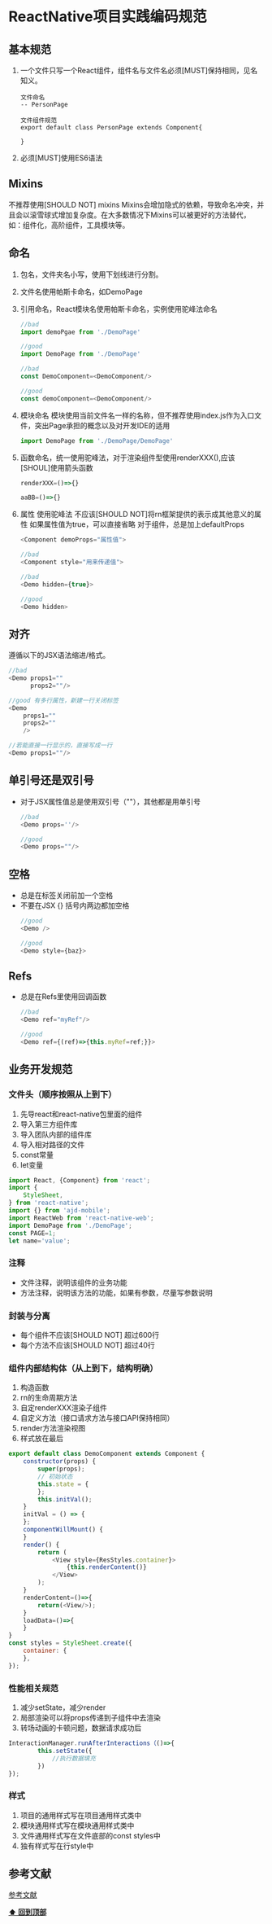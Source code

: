 # ReactNative项目实践编码规范

## 基本规范

1. 一个文件只写一个React组件，组件名与文件名必须[MUST]保持相同，见名知义。
    ```
    文件命名 
    -- PersonPage

    文件组件规范
    export default class PersonPage extends Component{

    }
    ```

2. 必须[MUST]使用ES6语法

## Mixins
不推荐使用[SHOULD NOT] mixins Mixins会增加隐式的依赖，导致命名冲突，并且会以滚雪球式增加复杂度。在大多数情况下Mixins可以被更好的方法替代，如：组件化，高阶组件，工具模块等。

## 命名

1. 包名，文件夹名小写，使用下划线进行分割。
2. 文件名使用帕斯卡命名，如DemoPage
3. 引用命名，React模块名使用帕斯卡命名，实例使用驼峰法命名

    ```javaScript
    //bad 
    import demoPgae from './DemoPage'

    //good
    import DemoPage from './DemoPage'

    //bad
    const DemoComponent=<DemoComponent/>

    //good 
    const demoComponent=<DemoComponent/>

    ```
4. 模块命名 模块使用当前文件名一样的名称，但不推荐使用index.js作为入口文件，突出Page承担的概念以及对开发IDE的适用
   ```javaScript
   import DemoPage from './DemoPage/DemoPage'
   ```

5. 函数命名，统一使用驼峰法，对于渲染组件型使用renderXXX(),应该[SHOUL]使用箭头函数
    ```javaScript
    renderXXX=()=>{}

    aaBB=()=>{}
    ```
6. 属性
使用驼峰法
不应该[SHOULD NOT]将rn框架提供的表示成其他意义的属性
如果属性值为true，可以直接省略
对于组件，总是加上defaultProps
    ```javaScript
    <Component demoProps="属性值">

    //bad
    <Component style="用来传递值">

    //bad
    <Demo hidden={true}>

    //good
    <Demo hidden>
    ```

## 对齐

遵循以下的JSX语法缩进/格式。

```javaScript
//bad
<Demo props1=""
      props2=""/>

//good 有多行属性，新建一行关闭标签
<Demo
    props1=""
    props2=""
    />

//若能直接一行显示的，直接写成一行
<Demo props1=""/>

```
## 单引号还是双引号
- 对于JSX属性值总是使用双引号（""），其他都是用单引号
   
    ```javaScript
    //bad
    <Demo props=''/>

    //good
    <Demo props=""/>
    ```

## 空格

+ 总是在标签关闭前加一个空格
+ 不要在JSX {} 括号内两边都加空格
    ```javaScript
    //good
    <Demo />

    //good 
    <Demo style={baz}>
    ```

## Refs
- 总是在Refs里使用回调函数

    ```javaScript
    //bad
    <Demo ref="myRef"/>

    //good
    <Demo ref={(ref)=>{this.myRef=ref;}}>
    ```

## 业务开发规范

### 文件头（顺序按照从上到下）

1. 先导react和react-native包里面的组件
2. 导入第三方组件库
3. 导入团队内部的组件库
4. 导入相对路径的文件
5. const常量
6. let变量
   
```javaScript
import React, {Component} from 'react';
import {
    StyleSheet,
} from 'react-native';
import {} from 'ajd-mobile';
import ReactWeb from 'react-native-web';
import DemoPage from './DemoPage';
const PAGE=1;
let name='value';
```
### 注释
- 文件注释，说明该组件的业务功能
- 方法注释，说明该方法的功能，如果有参数，尽量写参数说明
  
### 封装与分离
- 每个组件不应该[SHOULD NOT] 超过600行
- 每个方法不应该[SHOULD NOT] 超过40行

### 组件内部结构体（从上到下，结构明确）

1. 构造函数 
2. rn的生命周期方法 
3. 自定renderXXX渲染子组件 
4. 自定义方法（接口请求方法与接口API保持相同） 
5. render方法渲染视图 
6. 样式放在最后

```javaScript
export default class DemoComponent extends Component {
    constructor(props) {
        super(props);
        // 初始状态
        this.state = {
        };
        this.initVal();
    }
    initVal = () => {
    };
    componentWillMount() {
    }
    render() {
        return (
            <View style={ResStyles.container}>
                {this.renderContent()}
            </View>
        );
    }
    renderContent=()=>{
        return(<View/>);
    }
    loadData=()=>{
    }
}
const styles = StyleSheet.create({
    container: {
    },
});
```

### 性能相关规范
1. 减少setState，减少render
2. 局部渲染可以将props传递到子组件中去渲染
3. 转场动画的卡顿问题，数据请求成功后

```javaScript
InteractionManager.runAfterInteractions（()=>{
        this.setState({
            //执行数据填充
        })
});
```

### 样式

1. 项目的通用样式写在项目通用样式类中
2. 模块通用样式写在模块通用样式类中
3. 文件通用样式写在文件底部的const styles中
4. 独有样式写在行style中

## 参考文献

[参考文献](https://juejin.im/post/5b1637806fb9a01e2950e281)

**[⬆ 回到顶部](#ReactNative项目实践编码规范)**
